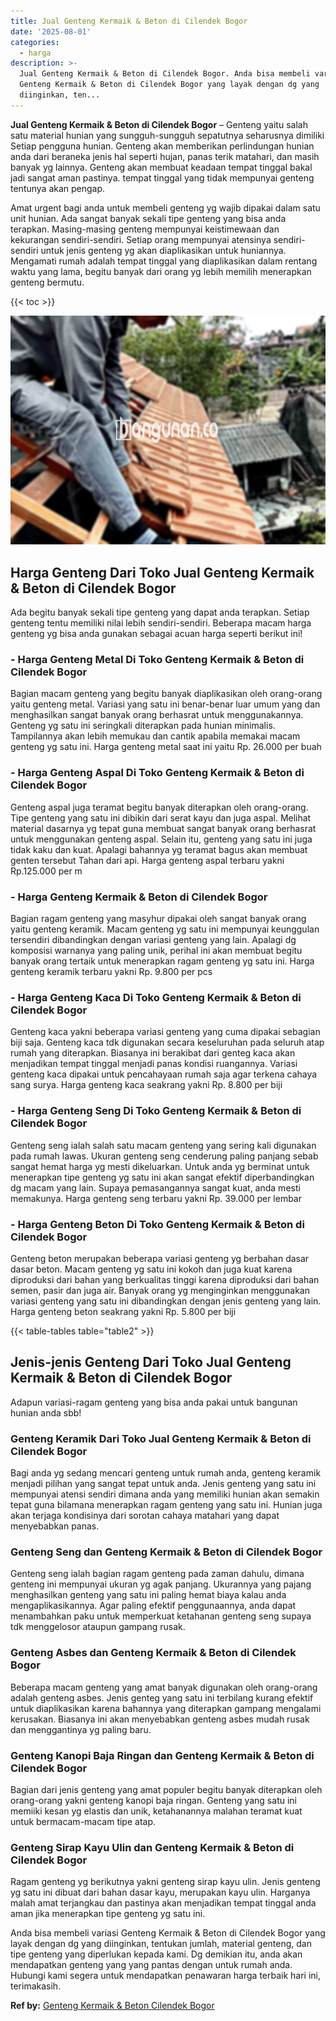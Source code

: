 ```yaml
---
title: Jual Genteng Kermaik & Beton di Cilendek Bogor
date: '2025-08-01'
categories:
  - harga
description: >-
  Jual Genteng Kermaik & Beton di Cilendek Bogor. Anda bisa membeli variasi
  Genteng Kermaik & Beton di Cilendek Bogor yang layak dengan dg yang
  diinginkan, ten...
---
```


**Jual Genteng Kermaik & Beton di Cilendek Bogor** – Genteng yaitu salah satu material hunian yang sungguh-sungguh sepatutnya seharusnya dimiliki Setiap pengguna hunian. Genteng akan memberikan perlindungan hunian anda dari beraneka jenis hal seperti hujan, panas terik matahari, dan masih banyak yg lainnya. Genteng akan membuat keadaan tempat tinggal bakal jadi sangat aman pastinya. tempat tinggal yang tidak mempunyai genteng tentunya akan pengap.

Amat urgent bagi anda untuk membeli genteng yg wajib dipakai dalam satu unit hunian. Ada sangat banyak sekali tipe genteng yang bisa anda terapkan. Masing-masing genteng mempunyai keistimewaan dan kekurangan sendiri-sendiri. Setiap orang mempunyai atensinya sendiri-sendiri untuk jenis genteng yg akan diaplikasikan untuk huniannya. Mengamati rumah adalah tempat tinggal yang diaplikasikan dalam rentang waktu yang lama, begitu banyak dari orang yg lebih memilih menerapkan genteng bermutu.

{{< toc >}}

![Jual Genteng Kermaik & Beton di Cilendek Bogor](/images/genteng-minimalis-murah15.png)

## Harga Genteng Dari Toko Jual Genteng Kermaik & Beton di Cilendek Bogor

Ada begitu banyak sekali tipe genteng yang dapat anda terapkan. Setiap genteng tentu memiliki nilai lebih sendiri-sendiri. Beberapa macam harga genteng yg bisa anda gunakan sebagai acuan harga seperti berikut ini!

### \- Harga Genteng Metal Di Toko Genteng Kermaik & Beton di Cilendek Bogor

Bagian macam genteng yang begitu banyak diaplikasikan oleh orang-orang yaitu genteng metal. Variasi yang satu ini benar-benar luar umum yang dan menghasilkan sangat banyak orang berhasrat untuk menggunakannya. Genteng yg satu ini seringkali diterapkan pada hunian minimalis. Tampilannya akan lebih memukau dan cantik apabila memakai macam genteng yg satu ini. Harga genteng metal saat ini yaitu Rp. 26.000 per buah

### \- Harga Genteng Aspal Di Toko Genteng Kermaik & Beton di Cilendek Bogor

Genteng aspal juga teramat begitu banyak diterapkan oleh orang-orang. Tipe genteng yang satu ini dibikin dari serat kayu dan juga aspal. Melihat material dasarnya yg tepat guna membuat sangat banyak orang berhasrat untuk menggunakan genteng aspal. Selain itu, genteng yang satu ini juga tidak kaku dan kuat. Apalagi bahannya yg teramat bagus akan membuat genten tersebut Tahan dari api. Harga genteng aspal terbaru yakni Rp.125.000 per m

### \- Harga Genteng Kermaik & Beton di Cilendek Bogor

Bagian ragam genteng yang masyhur dipakai oleh sangat banyak orang yaitu genteng keramik. Macam genteng yg satu ini mempunyai keunggulan tersendiri dibandingkan dengan variasi genteng yang lain. Apalagi dg komposisi warnanya yang paling unik, perihal ini akan membuat begitu banyak orang tertaik untuk menerapkan ragam genteng yg satu ini. Harga genteng keramik terbaru yakni Rp. 9.800 per pcs

### \- Harga Genteng Kaca Di Toko Genteng Kermaik & Beton di Cilendek Bogor

Genteng kaca yakni beberapa variasi genteng yang cuma dipakai sebagian biji saja. Genteng kaca tdk digunakan secara keseluruhan pada seluruh atap rumah yang diterapkan. Biasanya ini berakibat dari genteg kaca akan menjadikan tempat tinggal menjadi panas kondisi ruangannya. Variasi genteng kaca dipakai untuk pencahayaan rumah saja agar terkena cahaya sang surya. Harga genteng kaca seakrang yakni Rp. 8.800 per biji

### \- Harga Genteng Seng Di Toko Genteng Kermaik & Beton di Cilendek Bogor

Genteng seng ialah salah satu macam genteng yang sering kali digunakan pada rumah lawas. Ukuran genteng seng cenderung paling panjang sebab sangat hemat harga yg mesti dikeluarkan. Untuk anda yg berminat untuk menerapkan tipe genteng yg satu ini akan sangat efektif diperbandingkan dg macam yang lain. Supaya pemasangannya sangat kuat, anda mesti memakunya. Harga genteng seng terbaru yakni Rp. 39.000 per lembar

### \- Harga Genteng Beton Di Toko Genteng Kermaik & Beton di Cilendek Bogor

Genteng beton merupakan beberapa variasi genteng yg berbahan dasar dasar beton. Macam genteng yg satu ini kokoh dan juga kuat karena diproduksi dari bahan yang berkualitas tinggi karena diproduksi dari bahan semen, pasir dan juga air. Banyak orang yg menginginkan menggunakan variasi genteng yang satu ini dibandingkan dengan jenis genteng yang lain. Harga genteng beton seakrang yakni Rp. 5.800 per biji

{{< table-tables table="table2" >}}

## Jenis-jenis Genteng Dari Toko Jual Genteng Kermaik & Beton di Cilendek Bogor

Adapun variasi-ragam genteng yang bisa anda pakai untuk bangunan hunian anda sbb!

### Genteng Keramik Dari Toko Jual Genteng Kermaik & Beton di Cilendek Bogor

Bagi anda yg sedang mencari genteng untuk rumah anda, genteng keramik menjadi pilihan yang sangat tepat untuk anda. Jenis genteng yang satu ini mempunyai atensi sendiri dimana anda yang memiliki hunian akan semakin tepat guna bilamana menerapkan ragam genteng yang satu ini. Hunian juga akan terjaga kondisinya dari sorotan cahaya matahari yang dapat menyebabkan panas.

### Genteng Seng dan Genteng Kermaik & Beton di Cilendek Bogor

Genteng seng ialah bagian ragam genteng pada zaman dahulu, dimana genteng ini mempunyai ukuran yg agak panjang. Ukurannya yang pajang menghasilkan genteng yang satu ini paling hemat biaya kalau anda mengaplikasikannya. Agar paling efektif penggunaannya, anda dapat menambahkan paku untuk memperkuat ketahanan genteng seng supaya tdk menggelosor ataupun gampang rusak.

### Genteng Asbes dan Genteng Kermaik & Beton di Cilendek Bogor

Beberapa macam genteng yang amat banyak digunakan oleh orang-orang adalah genteng asbes. Jenis genteg yang satu ini terbilang kurang efektif untuk diaplikasikan karena bahannya yang diterapkan gampang mengalami kerusakan. Biasanya ini akan menyebabkan genteng asbes mudah rusak dan menggantinya yg paling baru.

### Genteng Kanopi Baja Ringan dan Genteng Kermaik & Beton di Cilendek Bogor

Bagian dari jenis genteng yang amat populer begitu banyak diterapkan oleh orang-orang yakni genteng kanopi baja ringan. Genteng yang satu ini memiiki kesan yg elastis dan unik, ketahanannya malahan teramat kuat untuk bermacam-macam tipe atap.

### Genteng Sirap Kayu Ulin dan Genteng Kermaik & Beton di Cilendek Bogor

Ragam genteng yg berikutnya yakni genteng sirap kayu ulin. Jenis genteng yg satu ini dibuat dari bahan dasar kayu, merupakan kayu ulin. Harganya malah amat terjangkau dan pastinya akan menjadikan tempat tinggal anda aman jika menerapkan tipe genteng yg satu ini.

Anda bisa membeli variasi Genteng Kermaik & Beton di Cilendek Bogor yang layak dengan dg yang diinginkan, tentukan jumlah, material genteng, dan tipe genteng yang diperlukan kepada kami. Dg demikian itu, anda akan mendapatkan genteng yang yang pantas dengan untuk rumah anda. Hubungi kami segera untuk mendapatkan penawaran harga terbaik hari ini, terimakasih.

**Ref by:**  [Genteng Kermaik & Beton  Cilendek Bogor](https://id.wikipedia.org/wiki/Genteng)
